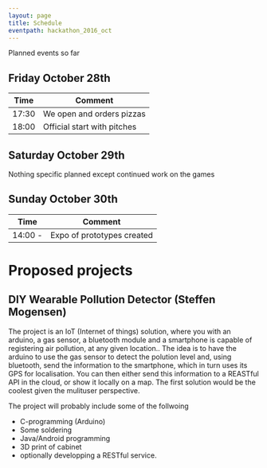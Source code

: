 ```yaml
---
layout: page
title: Schedule
eventpath: hackathon_2016_oct
---
```



Planned events so far

Friday October 28th
------------------

| Time  | Comment |
| ------------- | ------------- |
| 17:30 | We open and orders pizzas  |
| 18:00  | Official start with pitches  |


Saturday October 29th
--------------------

Nothing specific planned except continued work on the games


Sunday October 30th
-----------------


| Time  | Comment |
| ------------- | ------------- |
| 14:00 -  | Expo of prototypes created |


Proposed projects
====================


DIY Wearable Pollution Detector (Steffen Mogensen)
---------------------------------------------------

The project is an IoT (Internet of things) solution, where you with an arduino, a gas sensor, a bluetooth module and a smartphone is capable of registering air pollution, at any given location..
The idea is to have the arduino to use the gas sensor to detect the polution level and, using bluetooth, send the information to the smartphone, which in turn uses its GPS for localisation.
You can then either send this information to a REASTful API in the cloud, or show it locally on a map. The first solution would be the coolest given the mulituser perspective.

The project will probably include some of the follwoing

  * C-programming (Arduino)
  * Some soldering
  * Java/Android programming
  * 3D print of cabinet
  * optionally developping a RESTful service.
